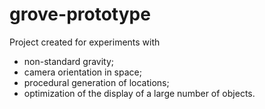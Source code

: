 # grove-prototype

Project created for experiments with
- non-standard gravity;
- camera orientation in space;
- procedural generation of locations;
- optimization of the display of a large number of objects.
